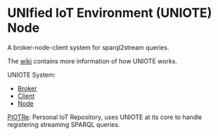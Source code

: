 # UNIfied IoT Environment (UNIOTE) Node

A broker-node-client system for sparql2stream queries.

The [wiki](https://github.com/eugenesiow/UNIOTE-Node/wiki) contains more information of how UNIOTE works. 

UNIOTE System:
* [Broker](https://github.com/eugenesiow/uniote-broker)
* [Client](https://github.com/eugenesiow/uniote-client)
* [Node](https://github.com/eugenesiow/uniote-node)

[PIOTRe](https://github.com/eugenesiow/piotre): Personal IoT Repository, uses UNIOTE at its core to handle registering streaming SPARQL queries.

